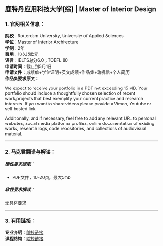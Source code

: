 ## 鹿特丹应用科技大学[综] | Master of Interior Design


### 1. 官网相关信息：

**院校**：Rotterdam University, University of Applied Sciences     
**学位**：Master of Interior Architecture   
**学制**：2年  
**费用**：10325欧元  
**语言**：IELTS总分6.0；TOEFL 80  
**申请时间**：截止到5月1日  
**申请文件**：成绩单+学位证明+英文成绩+作品集+动机信+个人简历  
**作品集要求原文：**   

>
We expect to receive your portfolio in a PDF not exceeding 15 MB.
Your portfolio should include a thoughtfully chosen selection of recent work/projects that best exemplify your current practice and research interests.
If you want to share videos please provide a Vimeo, Youtube or self hosted link.
>
Additionally, and if necessary, feel free to add any relevant URL to personal websites, social media platforms profiles, online documentation of existing works, research logs, code repositories, and collections of audiovisual material.





---


### 2. 马克君翻译与解读：

##### 硬性要求提取：
- PDF文件，10-20页，最大5mb


##### 软性要求解读：
无具体要求


---


### 3. 有用链接：

**专业介绍**：[院校链接](http://www.pzwart.nl/interior-architecture-research-design/)  
**课程结构**：[院校链接](https://www.kabk.nl/en/programmes/master/interior-architecture/curriculum#content) 